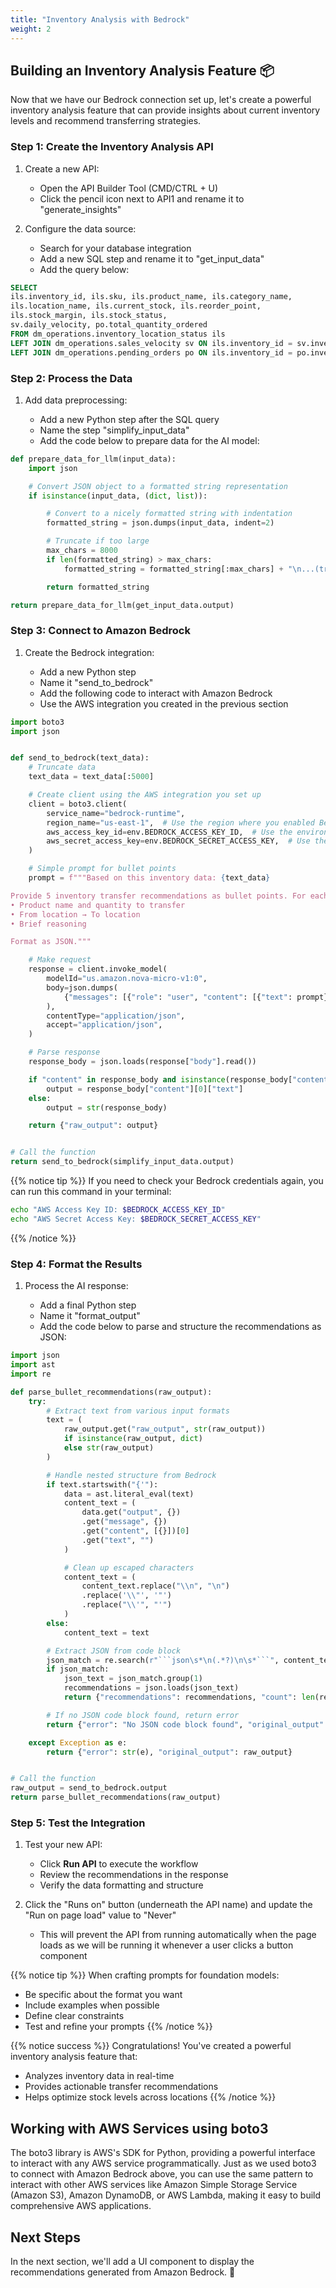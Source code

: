 ```yaml
---
title: "Inventory Analysis with Bedrock"
weight: 2
---
```


## Building an Inventory Analysis Feature 📦

Now that we have our Bedrock connection set up, let's create a powerful inventory analysis feature that can provide insights about current inventory levels and recommend transferring strategies.

### Step 1: Create the Inventory Analysis API

1. Create a new API:

   - Open the API Builder Tool (CMD/CTRL + U)
   - Click the pencil icon next to API1 and rename it to "generate_insights"

2. Configure the data source:

   - Search for your database integration
   - Add a new SQL step and rename it to "get_input_data"
   - Add the query below:

```sql
SELECT 
ils.inventory_id, ils.sku, ils.product_name, ils.category_name,
ils.location_name, ils.current_stock, ils.reorder_point, 
ils.stock_margin, ils.stock_status,
sv.daily_velocity, po.total_quantity_ordered
FROM dm_operations.inventory_location_status ils
LEFT JOIN dm_operations.sales_velocity sv ON ils.inventory_id = sv.inventory_id AND ils.location_name = sv.location_name
LEFT JOIN dm_operations.pending_orders po ON ils.inventory_id = po.inventory_id AND ils.location_name = po.location_name;
```

### Step 2: Process the Data

1. Add data preprocessing:

   - Add a new Python step after the SQL query
   - Name the step "simplify_input_data"
   - Add the code below to prepare data for the AI model:

```python
def prepare_data_for_llm(input_data):
    import json

    # Convert JSON object to a formatted string representation
    if isinstance(input_data, (dict, list)):

        # Convert to a nicely formatted string with indentation
        formatted_string = json.dumps(input_data, indent=2)

        # Truncate if too large
        max_chars = 8000
        if len(formatted_string) > max_chars:
            formatted_string = formatted_string[:max_chars] + "\n...(truncated)"

        return formatted_string

return prepare_data_for_llm(get_input_data.output)
```

### Step 3: Connect to Amazon Bedrock

1. Create the Bedrock integration:

   - Add a new Python step
   - Name it "send_to_bedrock"
   - Add the following code to interact with Amazon Bedrock
   - Use the AWS integration you created in the previous section

```python
import boto3
import json


def send_to_bedrock(text_data):
    # Truncate data
    text_data = text_data[:5000]

    # Create client using the AWS integration you set up
    client = boto3.client(
        service_name="bedrock-runtime",
        region_name="us-east-1",  # Use the region where you enabled Bedrock models
        aws_access_key_id=env.BEDROCK_ACCESS_KEY_ID,  # Use the environment variable
        aws_secret_access_key=env.BEDROCK_SECRET_ACCESS_KEY,  # Use the environment variable
    )

    # Simple prompt for bullet points
    prompt = f"""Based on this inventory data: {text_data}

Provide 5 inventory transfer recommendations as bullet points. For each recommendation, include:
• Product name and quantity to transfer
• From location → To location  
• Brief reasoning

Format as JSON."""

    # Make request
    response = client.invoke_model(
        modelId="us.amazon.nova-micro-v1:0",
        body=json.dumps(
            {"messages": [{"role": "user", "content": [{"text": prompt}]}]}
        ),
        contentType="application/json",
        accept="application/json",
    )

    # Parse response
    response_body = json.loads(response["body"].read())

    if "content" in response_body and isinstance(response_body["content"], list):
        output = response_body["content"][0]["text"]
    else:
        output = str(response_body)

    return {"raw_output": output}


# Call the function
return send_to_bedrock(simplify_input_data.output)
```

{{% notice tip %}}
If you need to check your Bedrock credentials again, you can run this command in your terminal:
```bash
echo "AWS Access Key ID: $BEDROCK_ACCESS_KEY_ID"
echo "AWS Secret Access Key: $BEDROCK_SECRET_ACCESS_KEY"
```
{{% /notice %}}

### Step 4: Format the Results

1. Process the AI response:

   - Add a final Python step
   - Name it "format_output"
   - Add the code below to parse and structure the recommendations as JSON:

````python
import json
import ast
import re

def parse_bullet_recommendations(raw_output):
    try:
        # Extract text from various input formats
        text = (
            raw_output.get("raw_output", str(raw_output))
            if isinstance(raw_output, dict)
            else str(raw_output)
        )

        # Handle nested structure from Bedrock
        if text.startswith("{'"):
            data = ast.literal_eval(text)
            content_text = (
                data.get("output", {})
                .get("message", {})
                .get("content", [{}])[0]
                .get("text", "")
            )

            # Clean up escaped characters
            content_text = (
                content_text.replace("\\n", "\n")
                .replace('\\"', '"')
                .replace("\\'", "'")
            )
        else:
            content_text = text

        # Extract JSON from code block
        json_match = re.search(r"```json\s*\n(.*?)\n\s*```", content_text, re.DOTALL)
        if json_match:
            json_text = json_match.group(1)
            recommendations = json.loads(json_text)
            return {"recommendations": recommendations, "count": len(recommendations)}

        # If no JSON code block found, return error
        return {"error": "No JSON code block found", "original_output": content_text}

    except Exception as e:
        return {"error": str(e), "original_output": raw_output}


# Call the function
raw_output = send_to_bedrock.output
return parse_bullet_recommendations(raw_output)
````

### Step 5: Test the Integration

1. Test your new API:

   - Click **Run API** to execute the workflow
   - Review the recommendations in the response
   - Verify the data formatting and structure

2. Click the "Runs on" button (underneath the API name) and update the "Run on page load" value to "Never"

   - This will prevent the API from running automatically when the page loads as we will be running it whenever a user clicks a button component

{{% notice tip %}}
When crafting prompts for foundation models:

- Be specific about the format you want
- Include examples when possible
- Define clear constraints
- Test and refine your prompts
{{% /notice %}}

{{% notice success %}}
Congratulations! You've created a powerful inventory analysis feature that:

- Analyzes inventory data in real-time
- Provides actionable transfer recommendations
- Helps optimize stock levels across locations
{{% /notice %}}

## Working with AWS Services using boto3

The boto3 library is AWS's SDK for Python, providing a powerful interface to interact with any AWS service programmatically. Just as we used boto3 to connect with Amazon Bedrock above, you can use the same pattern to interact with other AWS services like Amazon Simple Storage Service (Amazon S3), Amazon DynamoDB, or AWS Lambda, making it easy to build comprehensive AWS applications.

## Next Steps

In the next section, we'll add a UI component to display the recommendations generated from Amazon Bedrock. 🚀
